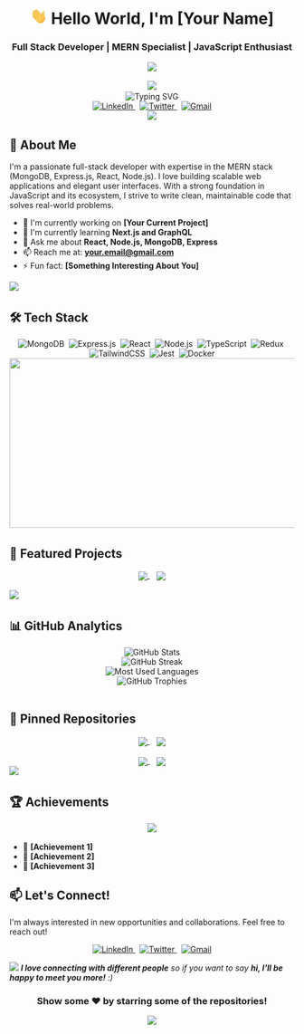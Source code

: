 <div align="center">

# <img src="https://raw.githubusercontent.com/ABSphreak/ABSphreak/master/gifs/Hi.gif" width="30px"> Hello World, I'm [Your Name]

### Full Stack Developer | MERN Specialist | JavaScript Enthusiast

![](https://komarev.com/ghpvc/?username=yourusername&style=flat-square&color=blueviolet)

<img src="https://user-images.githubusercontent.com/73097560/115834477-dbab4500-a447-11eb-908a-139a6edaec5c.gif">

</div>

<div align="center">
<img src="https://readme-typing-svg.herokuapp.com?font=Fira+Code&weight=600&size=20&pause=1000&color=8B5CF6&center=true&vCenter=true&width=435&lines=MERN+Stack+Developer;React+%2B+Node.js+Expert;TypeScript+Enthusiast;Clean+Code+Advocate" alt="Typing SVG" />
</div>

<div align="center">
  <a href="https://www.linkedin.com/in/yourprofile" target="_blank">
    <img src="https://img.shields.io/badge/linkedin-%230077B5.svg?style=for-the-badge&logo=linkedin&logoColor=white" alt="LinkedIn" />
  </a>&nbsp;
  <a href="https://twitter.com/yourhandle" target="_blank">
    <img src="https://img.shields.io/badge/Twitter-%231DA1F2.svg?style=for-the-badge&logo=Twitter&logoColor=white" alt="Twitter" />
  </a>&nbsp;
  <a href="mailto:your.email@gmail.com">
    <img src="https://img.shields.io/badge/Gmail-D14836?style=for-the-badge&logo=gmail&logoColor=white" alt="Gmail" />
  </a>
</div>

<div align="center">
  <img src="https://media.giphy.com/media/M9gbBd9nbDrOTu1Mqx/giphy.gif" width="100"/>
</div>

## 💫 About Me

I'm a passionate full-stack developer with expertise in the MERN stack (MongoDB, Express.js, React, Node.js). I love building scalable web applications and elegant user interfaces. With a strong foundation in JavaScript and its ecosystem, I strive to write clean, maintainable code that solves real-world problems.

- 🔭 I'm currently working on **[Your Current Project]**
- 🌱 I'm currently learning **Next.js and GraphQL**
- 💬 Ask me about **React, Node.js, MongoDB, Express**
- 📫 Reach me at: **your.email@gmail.com**
- ⚡ Fun fact: **[Something Interesting About You]**

<img src="https://user-images.githubusercontent.com/73097560/115834477-dbab4500-a447-11eb-908a-139a6edaec5c.gif">

## 🛠️ Tech Stack

<div align="center">
  <img src="https://img.shields.io/badge/MongoDB-%234ea94b.svg?style=for-the-badge&logo=mongodb&logoColor=white" alt="MongoDB" />&nbsp;
  <img src="https://img.shields.io/badge/express.js-%23404d59.svg?style=for-the-badge&logo=express&logoColor=%2361DAFB" alt="Express.js" />&nbsp;
  <img src="https://img.shields.io/badge/react-%2320232a.svg?style=for-the-badge&logo=react&logoColor=%2361DAFB" alt="React" />&nbsp;
  <img src="https://img.shields.io/badge/node.js-6DA55F?style=for-the-badge&logo=node.js&logoColor=white" alt="Node.js" />&nbsp;
  <img src="https://img.shields.io/badge/typescript-%23007ACC.svg?style=for-the-badge&logo=typescript&logoColor=white" alt="TypeScript" />&nbsp;
  <img src="https://img.shields.io/badge/redux-%23593d88.svg?style=for-the-badge&logo=redux&logoColor=white" alt="Redux" />&nbsp;
  <img src="https://img.shields.io/badge/tailwindcss-%2338B2AC.svg?style=for-the-badge&logo=tailwind-css&logoColor=white" alt="TailwindCSS" />&nbsp;
  <img src="https://img.shields.io/badge/-jest-%23C21325?style=for-the-badge&logo=jest&logoColor=white" alt="Jest" />&nbsp;
  <img src="https://img.shields.io/badge/docker-%230db7ed.svg?style=for-the-badge&logo=docker&logoColor=white" alt="Docker" />
</div>

<div align="center">
  <img src="https://media.giphy.com/media/dWesBcTLavkZuG35MI/giphy.gif" width="600" height="300"/>
</div>

## 🌟 Featured Projects

<div align="center">
<a href="https://github.com/yourusername/project1">
  <img align="center" src="https://github-readme-stats.vercel.app/api/pin/?username=yourusername&repo=project1&theme=aura&show_icons=true" />
</a>&nbsp;&nbsp;
<a href="https://github.com/yourusername/project2">
  <img align="center" src="https://github-readme-stats.vercel.app/api/pin/?username=yourusername&repo=project2&theme=aura&show_icons=true" />
</a>
</div>
<br />

<img src="https://user-images.githubusercontent.com/73097560/115834477-dbab4500-a447-11eb-908a-139a6edaec5c.gif">

## 📊 GitHub Analytics

<div align="center">
<img src="https://github-readme-stats.vercel.app/api?username=yourusername&show_icons=true&count_private=true&hide_border=true&title_color=8B5CF6&icon_color=8B5CF6&text_color=c9d1d9&bg_color=0d1117" alt="GitHub Stats" />
</div>

<div align="center">
<img src="https://github-readme-streak-stats.herokuapp.com/?user=yourusername&theme=midnight-purple&hide_border=true&date_format=j%20M%5B%20Y%5D" alt="GitHub Streak" />
</div>

<div align="center">
<img src="https://github-readme-stats.vercel.app/api/top-langs/?username=yourusername&layout=compact&hide_border=true&title_color=8B5CF6&text_color=c9d1d9&bg_color=0d1117" alt="Most Used Languages" />
</div>

<div align="center">
<img src="https://github-profile-trophy.vercel.app/?username=yourusername&theme=onedark&no-frame=false&no-bg=false&margin-w=4" alt="GitHub Trophies" />
</div>

<br />

## 📌 Pinned Repositories

<div align="center">
<a href="https://github.com/yourusername/project1">
  <img align="center" src="https://github-readme-stats.vercel.app/api/pin/?username=yourusername&repo=project1&theme=aura&show_icons=true" />
</a>&nbsp;&nbsp;
<a href="https://github.com/yourusername/project2">
  <img align="center" src="https://github-readme-stats.vercel.app/api/pin/?username=yourusername&repo=project2&theme=aura&show_icons=true" />
</a>
</div>
<br />
<div align="center">
<a href="https://github.com/yourusername/project3">
  <img align="center" src="https://github-readme-stats.vercel.app/api/pin/?username=yourusername&repo=project3&theme=aura&show_icons=true" />
</a>&nbsp;&nbsp;
<a href="https://github.com/yourusername/project4">
  <img align="center" src="https://github-readme-stats.vercel.app/api/pin/?username=yourusername&repo=project4&theme=aura&show_icons=true" />
</a>
</div>

<img src="https://user-images.githubusercontent.com/73097560/115834477-dbab4500-a447-11eb-908a-139a6edaec5c.gif">

## 🏆 Achievements

<div align="center">
  <img src="https://media.giphy.com/media/fxI1G5PNC5esyNlIUs/giphy.gif" width="100"/>
</div>

- 🌟 **[Achievement 1]**
- 🏅 **[Achievement 2]**
- 🎯 **[Achievement 3]**

## 📫 Let's Connect!

I'm always interested in new opportunities and collaborations. Feel free to reach out!

<div align="center">
  <a href="https://www.linkedin.com/in/yourprofile" target="_blank">
    <img src="https://img.shields.io/badge/linkedin-%230077B5.svg?style=for-the-badge&logo=linkedin&logoColor=white" alt="LinkedIn" />
  </a>&nbsp;
  <a href="https://twitter.com/yourhandle" target="_blank">
    <img src="https://img.shields.io/badge/Twitter-%231DA1F2.svg?style=for-the-badge&logo=Twitter&logoColor=white" alt="Twitter" />
  </a>&nbsp;
  <a href="mailto:your.email@gmail.com">
    <img src="https://img.shields.io/badge/Gmail-D14836?style=for-the-badge&logo=gmail&logoColor=white" alt="Gmail" />
  </a>
</div>

<img src="https://media.giphy.com/media/LnQjpWaON8nhr21vNW/giphy.gif" width="60"> <em><b>I love connecting with different people</b> so if you want to say <b>hi, I'll be happy to meet you more!</b> :)</em>

<div align="center">

### Show some ❤️ by starring some of the repositories!

</div>

<div align="center">
<img src="https://capsule-render.vercel.app/api?type=waving&color=gradient&height=120&section=footer"/>
</div>
